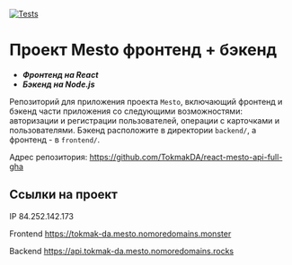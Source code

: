 [![Tests](https://github.com/yandex-praktikum/react-mesto-api-full-gha/actions/workflows/tests.yml/badge.svg)](https://github.com/yandex-praktikum/react-mesto-api-full-gha/actions/workflows/tests.yml)
# Проект Mesto фронтенд + бэкенд

- **_Фронтенд на React_**
- **_Бэкенд на Node.js_**


Репозиторий для приложения проекта `Mesto`, включающий фронтенд и бэкенд части приложения со следующими возможностями: авторизации и регистрации пользователей, операции с карточками и пользователями. Бэкенд расположите в директории `backend/`, а фронтенд - в `frontend/`. 
  

Адрес репозитория: https://github.com/TokmakDA/react-mesto-api-full-gha

## Ссылки на проект

IP 84.252.142.173

Frontend https://tokmak-da.mesto.nomoredomains.monster

Backend https://api.tokmak-da.mesto.nomoredomains.rocks
